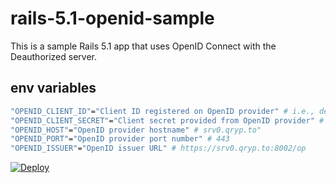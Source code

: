 # rails-5.1-openid-sample
This is a sample Rails 5.1 app that uses OpenID Connect with the Deauthorized server. 

## env variables
```sh
"OPENID_CLIENT_ID"="Client ID registered on OpenID provider" # i.e., deauthorized
"OPENID_CLIENT_SECRET"="Client secret provided from OpenID provider" # 123
"OPENID_HOST"="OpenID provider hostname" # srv0.qryp.to"
"OPENID_PORT"="OpenID provider port number" # 443
"OPENID_ISSUER"="OpenID issuer URL" # https://srv0.qryp.to:8002/op
```

[![Deploy](https://www.herokucdn.com/deploy/button.svg)](https://heroku.com/deploy)